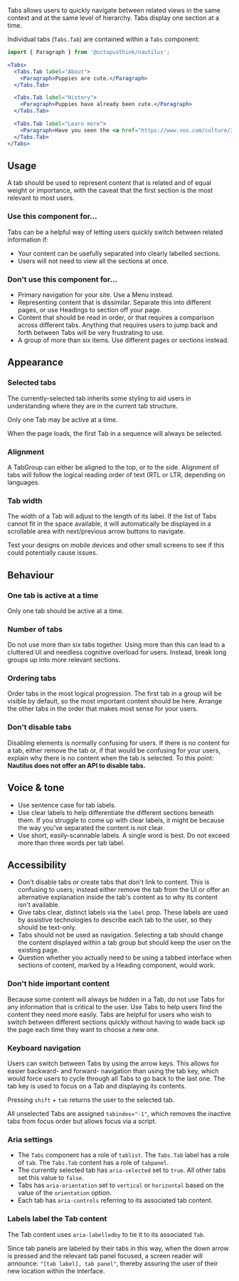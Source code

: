 Tabs allows users to quickly navigate between related views in the same context and at the same level of hierarchy. Tabs display one section at a time.

Individual tabs (`Tabs.Tab`) are contained within a `Tabs` component:

```jsx
import { Paragraph } from '@octopusthink/nautilus';

<Tabs>
  <Tabs.Tab label="About">
    <Paragraph>Puppies are cute.</Paragraph>
  </Tabs.Tab>

  <Tabs.Tab label="History">
    <Paragraph>Puppies have already been cute.</Paragraph>
  </Tabs.Tab>

  <Tabs.Tab label="Learn more">
    <Paragraph>Have you seen the <a href="https://www.vox.com/culture/2017/2/4/14480722/puppy-bowl-explained">Puppy Bowl</a>?</Paragraph>
  </Tabs.Tab>
</Tabs>
```

## Usage

A tab should be used to represent content that is related and of equal weight or importance, with the caveat that the first section is the most relevant to most users.

### Use this component for…

Tabs can be a helpful way of letting users quickly switch between related information if:

- Your content can be usefully separated into clearly labelled sections.
- Users will not need to view all the sections at once.

### Don't use this component for…

- Primary navigation for your site. Use a Menu instead.
- Representing content that is dissimilar. Separate this into different pages, or use Headings to section off your page.
- Content that should be read in order, or that requires a comparison across different tabs. Anything that requires users to jump back and forth between Tabs will be very frustrating to use.
- A group of more than six items. Use different pages or sections instead.

## Appearance

### Selected tabs

The currently-selected tab inherits some styling to aid users in understanding where they are in the current tab structure.

Only one Tab may be active at a time.

When the page loads, the first Tab in a sequence will always be selected.

### Alignment

A TabGroup can either be aligned to the top, or to the side. Alignment of tabs will follow the logical reading order of text (RTL or LTR, depending on languages.

### Tab width

The width of a Tab will adjust to the length of its label. If the list of Tabs cannot fit in the space available, it will automatically be displayed in a scrollable area with next/previous arrow buttons to navigate.

Test your designs on mobile devices and other small screens to see if this could potentially cause issues.

## Behaviour

### One tab is active at a time

Only one tab should be active at a time.

### Number of tabs

Do not use more than six tabs together. Using more than this can lead to a cluttered UI and needless cognitive overload for users. Instead, break long groups up into more relevant sections.

### Ordering tabs

Order tabs in the most logical progression. The first tab in a group will be visible by default, so the most important content should be here. Arrange the other tabs in the order that makes most sense for your users.

### Don't disable tabs

Disabling elements is normally confusing for users. If there is no content for a tab, either remove the tab or, if that would be confusing for your users, explain why there is no content when the tab is selected. To this point: **Nautilus does not offer an API to disable tabs.**

## Voice & tone

- Use sentence case for tab labels.
- Use clear labels to help differentiate the different sections beneath them. If you struggle to come up with clear labels, it might be because the way you’ve separated the content is not clear.
- Use short, easily-scannable labels. A single word is best. Do not exceed more than three words per tab label.

## Accessibility

- Don't disable tabs or create tabs that don't link to content. This is confusing to users; instead either remove the tab from the UI or offer an alternative explanation inside the tab's content as to why its content isn't available.
- Give tabs clear, distinct labels via the `label` prop. These labels are used by assistive technologies to describe each tab to the user, so they should be text-only.
- Tabs should not be used as navigation. Selecting a tab should change the content displayed within a tab group but should keep the user on the existing page.
- Question whether you actually need to be using a tabbed interface when sections of content, marked by a Heading component, would work.

### Don't hide important content

Because some content will always be hidden in a Tab, do not use Tabs for any information that is critical to the user. Use Tabs to help users find the content they need more easily. Tabs are helpful for users who wish to switch between different sections quickly without having to wade back up the page each time they want to choose a new one.

### Keyboard navigation

Users can switch between Tabs by using the arrow keys. This allows for easier backward- and forward- navigation than using the tab key, which would force users to cycle through all Tabs to go back to the last one. The tab key is used to focus on a Tab and displaying its contents.

Pressing `shift` + `tab` returns the user to the selected tab.

All unselected Tabs are assigned `tabindex="-1"`, which removes the inactive tabs from focus order but allows focus via a script.

### Aria settings

- The `Tabs` component has a role of `tablist`. The `Tabs.Tab` label has a role of `tab`. The `Tabs.Tab` content has a role of `tabpanel`.
- The currently selected tab has `aria-selected` set to `true`. All other tabs set this value to `false`.
- Tabs has `aria-orientation` set to `vertical` or `horizontal` based on the value of the `orientation` option.
- Each tab has `aria-controls` referring to its associated tab content.

### Labels label the Tab content

The Tab content uses `aria-labelledby` to tie it to its associated `Tab`.

Since tab panels are labeled by their tabs in this way, when the down arrow is pressed and the relevant tab panel focused, a screen reader will announce: `"[tab label], tab panel"`, thereby assuring the user of their new location within the interface.
